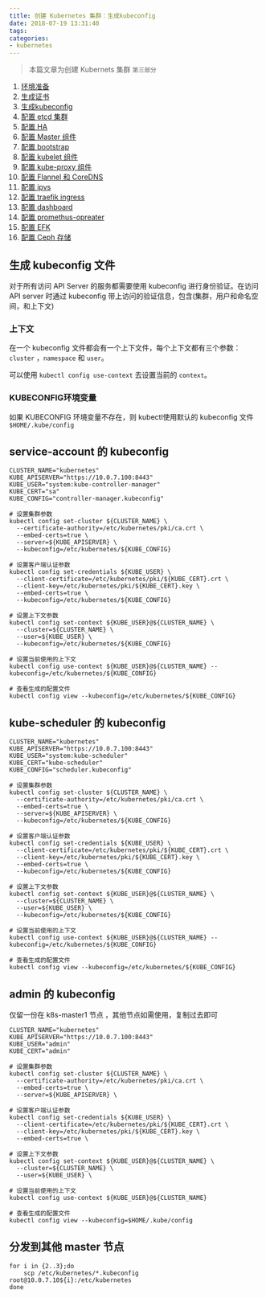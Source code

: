 ```yaml
---
title: 创建 Kubernetes 集群：生成kubeconfig
date: 2018-07-19 13:31:40
tags:
categories:
- kubernetes
---
```


> 本篇文章为创建 Kubernets 集群 `第三部分`
1.  [环境准备](https://kuops.com/2018/07/19/deploy-kubernets-ha-01/)
2.  [生成证书](https://kuops.com/2018/07/19/deploy-kubernets-ha-02/)
3.  [生成kubeconfig](https://kuops.com/2018/07/19/deploy-kubernets-ha-03/)
4.  [配置 etcd 集群](https://kuops.com/2018/07/19/deploy-kubernets-ha-04/)
5.  [配置 HA](https://kuops.com/2018/07/19/deploy-kubernets-ha-05/)
6.  [配置 Master 组件](https://kuops.com/2018/07/19/deploy-kubernets-ha-06/)
7.  [配置 bootstrap](https://kuops.com/2018/07/19/deploy-kubernets-ha-07/)
8.  [配置 kubelet 组件](https://kuops.com/2018/07/19/deploy-kubernets-ha-08/)
9.  [配置 kube-proxy 组件](https://kuops.com/2018/07/19/deploy-kubernets-ha-09/)
10.  [配置 Flannel 和 CoreDNS](https://kuops.com/2018/07/19/deploy-kubernets-ha-10/)
11.  [配置 ipvs](https://kuops.com/2018/07/19/deploy-kubernets-ha-11/)
12.  [配置 traefik ingress](https://kuops.com/2018/07/19/deploy-kubernets-ha-12/)
13.  [配置 dashboard](https://kuops.com/2018/07/19/deploy-kubernets-ha-13/)
14.  [配置 promethus-opreater](https://kuops.com/2018/07/19/deploy-kubernets-ha-14/)
15.  [配置 EFK](https://kuops.com/2018/07/19/deploy-kubernets-ha-15/)
16.  [配置 Ceph 存储](https://kuops.com/2018/07/19/deploy-kubernets-ha-16/)

## 生成 kubeconfig 文件

对于所有访问 API Server 的服务都需要使用 kubeconfig  进行身份验证。在访问 API server 时通过 kubeconfig 带上访问的验证信息，包含(集群，用户和命名空间，和上下文)


### 上下文
在一个 kubeconfig 文件都会有一个上下文件，每个上下文都有三个参数：`cluster` ，`namespace` 和 `user`。

可以使用 `kubectl config use-context` 去设置当前的 `context`。

### KUBECONFIG环境变量

如果 KUBECONFIG 环境变量不存在，则 kubectl使用默认的 kubeconfig 文件 `$HOME/.kube/config`


## service-account 的 kubeconfig

```
CLUSTER_NAME="kubernetes"
KUBE_APISERVER="https://10.0.7.100:8443"
KUBE_USER="system:kube-controller-manager"
KUBE_CERT="sa"
KUBE_CONFIG="controller-manager.kubeconfig"

# 设置集群参数
kubectl config set-cluster ${CLUSTER_NAME} \
  --certificate-authority=/etc/kubernetes/pki/ca.crt \
  --embed-certs=true \
  --server=${KUBE_APISERVER} \
  --kubeconfig=/etc/kubernetes/${KUBE_CONFIG}

# 设置客户端认证参数
kubectl config set-credentials ${KUBE_USER} \
  --client-certificate=/etc/kubernetes/pki/${KUBE_CERT}.crt \
  --client-key=/etc/kubernetes/pki/${KUBE_CERT}.key \
  --embed-certs=true \
  --kubeconfig=/etc/kubernetes/${KUBE_CONFIG}

# 设置上下文参数
kubectl config set-context ${KUBE_USER}@${CLUSTER_NAME} \
  --cluster=${CLUSTER_NAME} \
  --user=${KUBE_USER} \
  --kubeconfig=/etc/kubernetes/${KUBE_CONFIG}

# 设置当前使用的上下文
kubectl config use-context ${KUBE_USER}@${CLUSTER_NAME} --kubeconfig=/etc/kubernetes/${KUBE_CONFIG}

# 查看生成的配置文件
kubectl config view --kubeconfig=/etc/kubernetes/${KUBE_CONFIG}
```

## kube-scheduler 的 kubeconfig

```
CLUSTER_NAME="kubernetes"
KUBE_APISERVER="https://10.0.7.100:8443"
KUBE_USER="system:kube-scheduler"
KUBE_CERT="kube-scheduler"
KUBE_CONFIG="scheduler.kubeconfig"

# 设置集群参数
kubectl config set-cluster ${CLUSTER_NAME} \
  --certificate-authority=/etc/kubernetes/pki/ca.crt \
  --embed-certs=true \
  --server=${KUBE_APISERVER} \
  --kubeconfig=/etc/kubernetes/${KUBE_CONFIG}

# 设置客户端认证参数
kubectl config set-credentials ${KUBE_USER} \
  --client-certificate=/etc/kubernetes/pki/${KUBE_CERT}.crt \
  --client-key=/etc/kubernetes/pki/${KUBE_CERT}.key \
  --embed-certs=true \
  --kubeconfig=/etc/kubernetes/${KUBE_CONFIG}

# 设置上下文参数
kubectl config set-context ${KUBE_USER}@${CLUSTER_NAME} \
  --cluster=${CLUSTER_NAME} \
  --user=${KUBE_USER} \
  --kubeconfig=/etc/kubernetes/${KUBE_CONFIG}

# 设置当前使用的上下文
kubectl config use-context ${KUBE_USER}@${CLUSTER_NAME} --kubeconfig=/etc/kubernetes/${KUBE_CONFIG}

# 查看生成的配置文件
kubectl config view --kubeconfig=/etc/kubernetes/${KUBE_CONFIG}
```

## admin 的 kubeconfig

仅留一份在 k8s-master1 节点 ，其他节点如需使用，复制过去即可
```
CLUSTER_NAME="kubernetes"
KUBE_APISERVER="https://10.0.7.100:8443"
KUBE_USER="admin"
KUBE_CERT="admin"

# 设置集群参数
kubectl config set-cluster ${CLUSTER_NAME} \
  --certificate-authority=/etc/kubernetes/pki/ca.crt \
  --embed-certs=true \
  --server=${KUBE_APISERVER} \

# 设置客户端认证参数
kubectl config set-credentials ${KUBE_USER} \
  --client-certificate=/etc/kubernetes/pki/${KUBE_CERT}.crt \
  --client-key=/etc/kubernetes/pki/${KUBE_CERT}.key \
  --embed-certs=true \

# 设置上下文参数
kubectl config set-context ${KUBE_USER}@${CLUSTER_NAME} \
  --cluster=${CLUSTER_NAME} \
  --user=${KUBE_USER} \

# 设置当前使用的上下文
kubectl config use-context ${KUBE_USER}@${CLUSTER_NAME}

# 查看生成的配置文件
kubectl config view --kubeconfig=$HOME/.kube/config
```

## 分发到其他 master 节点
```
for i in {2..3};do
    scp /etc/kubernetes/*.kubeconfig root@10.0.7.10${i}:/etc/kubernetes
done
```
